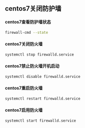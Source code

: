 ## centos7关闭防护墙

#### centos7查看防护墙状态
```bash
firewall-cmd --state
```

#### centos7关闭防火墙
```bash
systemctl stop firewalld.service
```

#### centos7禁止防火墙开机启动
```bash
systemctl disable firewalld.service
```


#### centos7重启防火墙
```bash
systemctl restart firewalld.service
```

#### centos7启用防火墙
```bash
systemctl start firewalld.service
```
